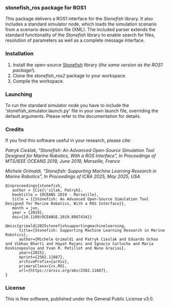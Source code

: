 ### stonefish_ros package for ROS1

This package delivers a ROS1 interface for the _Stonefish_ library. It also includes a standard simulator node, which loads the simulation scenario from a scenario description file (XML). The included parser extends the standard functionality of the _Stonefish_ library to enable search for files, resolution of parameters as well as a complete message interface. 

### Installation

1. Install the open-source [Stonefish](https://github.com/patrykcieslak/stonefish) library (*the same version as the ROS1 package!*).
2. Clone the *stonefish_ros2* package to your workspace.
3. Compile the workspace.

### Launching

To run the standard simulator node you have to include the 'stonefish_simulator.launch.py' file in your own launch file, overriding the default arguments.
Please refer to the documentation for details.


### Credits
If you find this software useful in your research, please cite:

*Patryk Cieślak, "Stonefish: An Advanced Open-Source Simulation Tool Designed for Marine Robotics, With a ROS Interface", In Proceedings of MTS/IEEE OCEANS 2019, June 2019, Marseille, France* 

*Michele Grimaldi, "Stonefish: Supporting Machine Learning Research in Marine Robotics", In Proceedings of ICRA 2025, May 2025, USA*
```
@inproceedings{stonefish,
   author = {Cie{\'s}lak, Patryk},
   booktitle = {OCEANS 2019 - Marseille},
   title = {{Stonefish: An Advanced Open-Source Simulation Tool Designed for Marine Robotics, With a ROS Interface}},
   month = jun,
   year = {2019},
   doi={10.1109/OCEANSE.2019.8867434}}

@misc{grimaldi2025stonefishsupportingmachinelearning,
      title={Stonefish: Supporting Machine Learning Research in Marine Robotics}, 
      author={Michele Grimaldi and Patryk Cieslak and Eduardo Ochoa and Vibhav Bharti and Hayat Rajani and Ignacio Carlucho and Maria Koskinopoulou and Yvan R. Petillot and Nuno Gracias},
      year={2025},
      eprint={2502.11887},
      archivePrefix={arXiv},
      primaryClass={cs.RO},
      url={https://arxiv.org/abs/2502.11887}, 
}
```


### License
This is free software, published under the General Public License v3.0.
